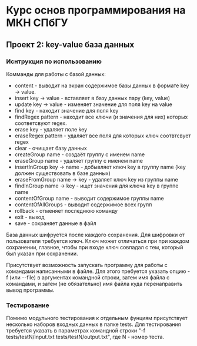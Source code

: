 # Курс основ программирования на МКН СПбГУ
## Проект 2: key-value база данных
### Иснтрукция по использованию

Комманды для работы с базой данных:

- content - выводит на экран содержимое базы данных в формате key -> value.
- insert key -> value - вставляет в базу данных пару (key, value)
- update key -> value - изменяет значение для поля key на value
- find key - находит значение для поля key
- findRegex pattern - находит все ключи (и значения для них) которых соответсвуют regex.
- erase key - удаляет поле key
- eraseRegex pattern - удаляет все поля для которых ключ соотвтсвует regex
- clear - очищает базу данных
- createGroup name - создаёт группу с именем name
- eraseGroup name - удаляет группу с именем name
- insertInGroup key -> name - добывляет ключ key в группу name (key должен существовать в базе данных)
- eraseFromGroup name -> key - удаляет ключ key из группы name
- findInGroup name -> key - ищет значения для ключа key в группе name
- contentOfGroup name - выводит содержимое группы name
- contentOfAllGroups - выводит содержимое всех групп
- rollback - отменяет последнюю команду
- exit - выход
- save - сохраняет данные в файл

База данных шифруется после каждого сохранения. Для шифровки от пользователя требуется ключ. Ключ может отличаться 
при при каждом сохранении, главное, чтобы при входе ключ совпадал с тем, который был указан при сохранении.

Присутствует возможность запускать программу для работы с командами написанными в файле. Для этого требуется указать
опцию -f (или --file) в аргументах командной строки, затем имя файла с командами, и затем (не обязательно) имя файла
куда перенаправить вывод программы.

### Тестирование
Помимо модульного тестирования к отдельным фунциям присутствует несколько наборов входных данных в папке tests.
Для тестирования требуется указать в параметрах командной строки "-f tests/testN/input.txt tests/testN/output.txt", где
N - номер теста.